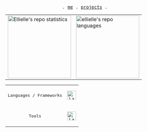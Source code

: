 <p align="center">
  <samp>
    .
    <a href="https://ellielle.github.io">me</a> .
    <a href="https://ellielle.github.io/projects">projects</a> .
  </samp>
</p>

<div align="center">
  <table>
    <tr>
      <td>
        <picture>
          <source srcset="https://github-readme-stats-g7hd.vercel.app/api?username=ellielle&show_icons=true&count_private=true&theme=tokyonight&border_color=8c9094&rank_icon=percentile" media="(prefers-color-scheme: dark)" />
          <source srcset="https://github-readme-stats-g7hd.vercel.app/api?username=ellielle&show_icons=true&count_private=true&border_color=8c9094&rank_icon=percentile" media="(prefers-color-scheme: no-preference)" />
          <img align="center" height="200" src="https://github-readme-stats-g7hd.vercel.app//api?username=ellielle&show_icons=true&count_private=true" alt="Ellielle's repo statistics" />
        </picture>
      </td>
      <td>
        <picture>
          <source srcset="https://github.com/ellielle/github-stats/blob/master/generated/languages.svg#gh-dark-mode-only" media="(prefers-color-scheme: dark)" />
          <source srcset="https://github.com/ellielle/github-stats/blob/master/generated/languages.svg#gh-light-mode-only" media="(prefers-color-scheme: no-preference)" />
          <img align="center" height="200" src="https://github-readme-stats-g7hd.vercel.app//api?username=ellielle&show_icons=true&count_private=true" alt="ellielle's repo languages"/>
        </picture>
      </td>
    </tr>
</div>

<div>
  <table>
    <tr>
      <td align="center">
        <samp>Languages / Frameworks</samp>
      </td>
        <td align="center">
          <p align="center">
            <a href="https://skillicons.dev">
              <code><img height="28" src="https://skillicons.dev/icons?i=typescript,javascript,svelte,vue,react,nextjs,nuxt,html,css" alt="Languages and frameworks" /></code>
            </a>
          </p>          
        </td>
      </tr>
      <tr>
      <td align="center">
        <samp>Tools</samp>
      </td>
      <td align="center">
        <p align="center">
          <a href="https://skillicons.dev">
            <code><img height="28" src="https://skillicons.dev/icons?i=nodejs,tailwind,jest,postgres,linux,neovim,vscode,git,docker" alt="Languages and frameworks" /></code>
          </a>
        </p>
      </td>
    </tr>
  </table>
</div>
